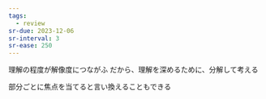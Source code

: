 ```yaml
---
tags:
  - review
sr-due: 2023-12-06
sr-interval: 3
sr-ease: 250
---
```

理解の程度が解像度につながふ
だから、理解を深めるために、分解して考える

部分ごとに焦点を当てると言い換えることもできる